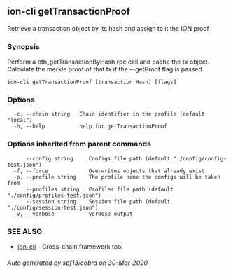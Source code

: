 ## ion-cli getTransactionProof

Retrieve a transaction object by its hash and assign to it the ION proof

### Synopsis

Perform a eth_getTransactionByHash rpc call and cache the tx object.
		Calculate the merkle proof of that tx if the --getProof flag is passed

```
ion-cli getTransactionProof [transaction Hash] [flags]
```

### Options

```
  -c, --chain string   Chain identifier in the profile (default "local")
  -h, --help           help for getTransactionProof
```

### Options inherited from parent commands

```
      --config string     Configs file path (default "./config/config-test.json")
  -f, --force             Overwrites objects that already exist
  -p, --profile string    The profile name the configs will be taken from
      --profiles string   Profiles file path (default "./config/profiles-test.json")
      --session string    Session file path (default "./config/session-test.json")
  -v, --verbose           verbose output
```

### SEE ALSO

* [ion-cli](ion-cli.md)	 - Cross-chain framework tool

###### Auto generated by spf13/cobra on 30-Mar-2020
